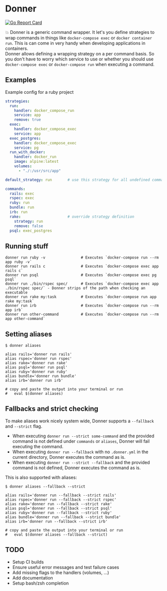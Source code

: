 # Donner
[![Go Report Card](https://goreportcard.com/badge/github.com/codetales/donner)](https://goreportcard.com/report/github.com/codetales/donner)

:boom: Donner is a generic command wrapper. It let's you define strategies to wrap commands in things like `docker-compose exec` or `docker container run`.
This is can come in very handy when developing applications in containers.  
Donner allows defining a wrapping strategy on a per command basis. So you don't have to worry which service to use or whether you should use `docker-compose exec` or `docker-compose run` when executing a command.

## Examples

Example config for a ruby project
```yaml
strategies:
  run:
    handler: docker_compose_run
    service: app
    remove: true
  exec:
    handler: docker_compose_exec
    service: app
  exec_postgres:
    handler: docker_compose_exec
    service: pg
  run_with_docker:
    handler: docker_run
    image: alpine:latest
    volumes:
      - "./:/usr/src/app"

default_strategy: run       # use this strategy for all undefined commands

commands:
  rails: exec
  rspec: exec
  ruby: run
  bundle: run
  irb: run
  rake:                     # override strategy definition
    strategy: run
    remove: false
  psql: exec_postgres
```

## Running stuff
```
donner run ruby -v                # Executes `docker-compose run --rm app ruby -v`
donner run rails c                # Executes `docker-compose exec app rails c`
donner run psql                   # Executes `docker-compose exec pg psql`
donner run ./bin/rspec spec/      # Executes `docker-compose exec app ./bin/rspec spec/` - Donner strips of the path when checking an executable
donner run rake my:task           # Executes `docker-compose run app rake my:task`
donner run irb                    # Executes `docker-compose run --rm app irb`
donner run other-command          # Executes `docker-compose run --rm app other-command`
```

## Setting aliases
```
$ donner aliases

alias rails='donner run rails'
alias rspec='donner run rspec'
alias rake='donner run rake'
alias psql='donner run psql'
alias ruby='donner run ruby'
alias bundle='donner run bundle'
alias irb='donner run irb'

# copy and paste the output into your terminal or run
#   eval $(donner aliases)
```

## Fallbacks and strict checking
To make aliases work nicely system wide, Donner supports a `--fallback` and `--strict` flag.

* When executing `donner run --strict some-command` and the provided command is not defined under `commands` or `aliases`, Donner will fail executing the command.
* When executing `donner run --fallback` with no `.donner.yml` in the current directory, Donner executes the command as is.
* When executing `donner run --strict --fallback` and the provided command is not defined, Donner executes the command as is.


This is also supported with aliases:
```
$ donner aliases --fallback --strict

alias rails='donner run --fallback --strict rails'
alias rspec='donner run --fallback --strict rspec'
alias rake='donner run --fallback --strict rake'
alias psql='donner run --fallback --strict psql'
alias ruby='donner run --fallback --strict ruby'
alias bundle='donner run --fallback --strict bundle'
alias irb='donner run --fallback --strict irb'

# copy and paste the output into your terminal or run
#   eval $(donner aliases --fallback --strict)
```

## TODO
* Setup CI builds
* Ensure useful error messages and test failure cases
* Add missing flags to the handlers (volumes, ...)
* Add documentation
* Setup bash/zsh completion